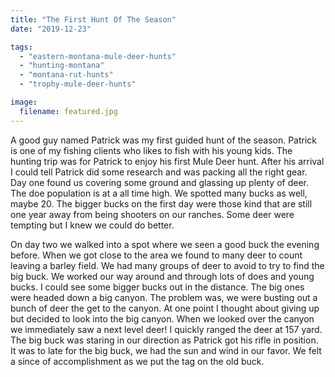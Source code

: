 ```yaml
---
title: "The First Hunt Of The Season"
date: "2019-12-23"

tags:
  - "eastern-montana-mule-deer-hunts"
  - "hunting-montana"
  - "montana-rut-hunts"
  - "trophy-mule-deer-hunts"

image:
  filename: featured.jpg
---
```


A good guy named Patrick was my first guided hunt of the season. Patrick is one of my fishing clients who likes to fish with his young kids. The hunting trip was for Patrick to enjoy his first Mule Deer hunt. After his arrival I could tell Patrick did some research and was packing all the right gear. Day one found us covering some ground and glassing up plenty of deer. The doe population is at a all time high. We spotted many bucks as well, maybe 20. The bigger bucks on the first day were those kind that are still one year away from being shooters on our ranches. Some deer were tempting but I knew we could do better.

On day two we walked into a spot where we seen a good buck the evening before. When we got close to the area we found to many deer to count leaving a barley field. We had many groups of deer to avoid to try to find the big buck. We worked our way around and through lots of does and young bucks. I could see some bigger bucks out in the distance. The big ones were headed down a big canyon. The problem was, we were busting out a bunch of deer the get to the canyon. At one point I thought about giving up but decided to look into the big canyon. When we looked over the canyon we immediately saw a next level deer! I quickly ranged the deer at 157 yard. The big buck was staring in our direction as Patrick got his rifle in position. It was to late for the big buck, we had the sun and wind in our favor. We felt a since of accomplishment as we put the tag on the old buck.
